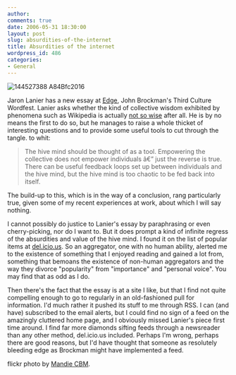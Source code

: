 ```yaml
---
author:
comments: true
date: 2006-05-31 18:30:00
layout: post
slug: absurdities-of-the-internet
title: Absurdities of the internet
wordpress_id: 486
categories:
- General
---
```


![144527388 A84Bfc2016](/uploads/2006/05/144527388_a84bfc2016.jpg)

Jaron Lanier has a new essay at [Edge](http://www.edge.org/), John Brockman's Third Culture Wordfest. Lanier asks whether the kind of collective wisdom exhibited by phenomena such as Wikipedia is actually [not so wise](http://www.edge.org/3rd_culture/lanier06/lanier06_index.html) after all. He is by no means the first to do so, but he manages to raise a whole thicket of interesting questions and to provide some useful tools to cut through the tangle. to whit:

> The hive mind should be thought of as a tool. Empowering the collective does not empower individuals â€” just the reverse is true. There can be useful feedback loops set up between individuals and the hive mind, but the hive mind is too chaotic to be fed back into itself.
> 
> 

The build-up to this, which is in the way of a conclusion, rang particularly true, given some of my recent experiences at work, about which I will say nothing.

I cannot possibly do justice to Lanier's essay by paraphrasing or even cherry-picking, nor do I want to. But it does prompt a kind of infinite regress of the absurdities and value of the hive mind. I found it on the list of popular items at [del.icio.us](http://del.icio.us/popular/). So an aggregator, one with no human ability, alerted me to the existence of something that I enjoyed reading and gained a lot from, something that bemoans the existence of non-human aggregators and the way they divorce "popularity" from "importance" and "personal voice". You may find that as odd as I do.

Then there's the fact that the essay is at a site I like, but that I find not quite compelling enough to go to regularly in an old-fashioned pull for information. I'd much rather it pushed its stuff to me through RSS. I can (and have) subscribed to the email alerts, but I could find no sign of a feed on the amazingly cluttered home page, and I obviously missed Lanier's piece first time around. I find far more diamonds sifting feeds through a newsreader than any other method, del.icio.us included. Perhaps I'm wrong, perhaps there are good reasons, but I'd have thought that someone as resolutely bleeding edge as Brockman might have implemented a feed.

flickr photo by [Mandie CBM](http://flickr.com/photos/captivated/). 


